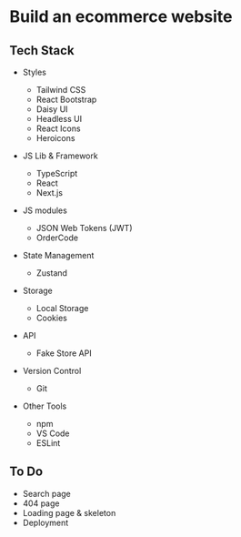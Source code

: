 # Build an ecommerce website

## Tech Stack

-   Styles

    -   Tailwind CSS
    -   React Bootstrap
    -   Daisy UI
    -   Headless UI
    -   React Icons
    -   Heroicons

-   JS Lib & Framework

    -   TypeScript
    -   React
    -   Next.js

-   JS modules

    -   JSON Web Tokens (JWT)
    -   OrderCode

-   State Management

    -   Zustand

-   Storage

    -   Local Storage
    -   Cookies

-   API

    -   Fake Store API

-   Version Control

    -   Git

-   Other Tools

    -   npm
    -   VS Code
    -   ESLint

## To Do

-   Search page
-   404 page
-   Loading page & skeleton
-   Deployment
